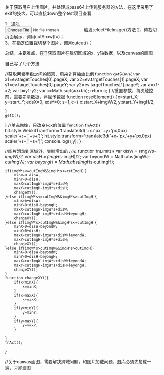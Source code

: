 关于获取用户上传图片，并处理成base64上传到服务器的方法，在这里采用了exif的技术，可以直接down整个test项目查看


1、通过							
<input type="file"  name="pic"  id="uploadfile" accept="image/*" capture="camera" onchange="selectFileImage(this)"/>
触发selectFileImage()方法
2、待裁切页面展示，调用cutShow(tu)；	
3、在指定位置裁切整个图片，调用cutcut()；

总结，主要难点，在于获取图片在裁切区域的x，y轴数据，以及canvas的画图

自己写了几个方法

//获取两根手指之间的距离，用来计算缩放比例
function getS(ev){
	var x1=ev.targetTouches[0].pageX;
	var x2=ev.targetTouches[1].pageX;
	var y1=ev.targetTouches[0].pageY;
	var y2=ev.targetTouches[1].pageY;
	var a=x1-x2;
	var b=y1-y2;
	var c=Math.sqrt(a*a+b*b);
	return c;
}
//重置参数，每次触控前，需要先清数据，再赋予数据
function resetElement() {
	x=start_X;
	y=start_Y;
	edsX=0;
	edsY=0;
	s=1;
	c={
		x:start_X+imgW/2,
		y:start_Y+imgH/2,
		
	}
	getC();
}
//单点触控，只改变box的位置
function fnAct(){
	hit.style.WebkitTransform='translate3d('+x+'px,'+y+'px,0px) scale('+s+','+s+')';
	hit.style.transform='translate3d('+x+'px,'+y+'px,0px) scale('+s+','+s+')';
	console.log(x,y);
}

//图片滑动到区域外，限制滑出的方法
function fnLimit(){
	var disW = (imgW*s-imgW)/2;
	var disH = (imgH*s-imgH)/2;
	var beyondW = Math.abs(imgW*s-cutImgW);
	var beyongH = Math.abs(imgH*s-cutImgH);

	if(imgW*s<=cutImgW&&imgH*s<=cutImgH){
		minX=0+disW;
		minY=0+disH;
		maxX=cutImgW-imgW*s+disW;
		maxY=cutImgH-imgH*s+disH;
		changeXY();
	}else if(imgW*s<=cutImgW&&imgH*s>cutImgH){
		minX=0+disW;
		minY=0+disH-beyongH;
		maxX=cutImgW-imgW*s+disW;
		maxY=cutImgH-imgH*s+disH+beyongH;
		changeXY();
	}else if(imgW*s>cutImgW&&imgH*s<=cutImgH){
		minX=0+disW-beyondW;
		minY=0+disH;
		maxX=cutImgW-imgW*s+disW+beyondW;
		maxY=cutImgH-imgH*s+disH;
		changeXY();
	}else if(imgW*s>cutImgW&&imgH*s>cutImgH){
		minX=0+disW-beyondW;
		minY=0+disH-beyongH;
		maxX=cutImgW-imgW*s+disW+beyondW;
		maxY=cutImgH-imgH*s+disH+beyongH;
		changeXY();
	}
	function changeXY(){
		if(x<minX){
			x=minX;
		}
		if(x>maxX){
			x=maxX;
		}
		if(y<minY){
			y=minY;
		}
		if(y>maxY){
			y=maxY;
		}

	}
	fnAct();
}

//关于canvas画图，需要解决跨域问题，和图片加载问题，图片必须先加载一遍，才能画图
	
  
  
  
  
  
  
  
  
  
  
  
  
  
  
  
  






